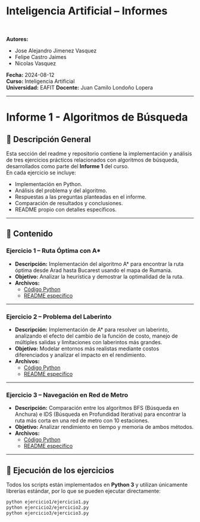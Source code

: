 # Inteligencia Artificial – Informes

<br>

**Autores:**  

- Jose Alejandro Jimenez Vasquez  
- Felipe Castro Jaimes
- Nicolas Vasquez  

**Fecha:** 2024-08-12  
**Curso:** Inteligencia Artificial  
**Universidad:** EAFIT
**Docente:** Juan Camilo Londoño Lopera  

---

# Informe 1 - Algoritmos de Búsqueda
## 📌 Descripción General

Esta sección del readme y repositorio contiene la implementación y análisis de tres ejercicios prácticos relacionados con algoritmos de búsqueda, desarrollados como parte del **Informe 1** del curso.  
En cada ejercicio se incluye:

- Implementación en Python.
- Análisis del problema y del algoritmo.
- Respuestas a las preguntas planteadas en el informe.
- Comparación de resultados y conclusiones.
- README propio con detalles específicos.

---

## 📂 Contenido

### **Ejercicio 1 – Ruta Óptima con A\***
- **Descripción:** Implementación del algoritmo A* para encontrar la ruta óptima desde Arad hasta Bucarest usando el mapa de Rumania.  
- **Objetivo:** Analizar la heurística y demostrar la optimalidad de la ruta.  
- **Archivos:**
  - [Código Python](./ejercicio1/ejercicio1.py)
  - [README específico](./ejercicio1/README.md)

---

### **Ejercicio 2 – Problema del Laberinto**
- **Descripción:** Implementación de A* para resolver un laberinto, analizando el efecto del cambio de la función de costo, manejo de múltiples salidas y limitaciones con laberintos más grandes.  
- **Objetivo:** Modelar entornos más realistas mediante costos diferenciados y analizar el impacto en el rendimiento.  
- **Archivos:**
  - [Código Python](./ejercicio2/ejercicio2.py)
  - [README específico](./ejercicio2/README.md)

---

### **Ejercicio 3 – Navegación en Red de Metro**
- **Descripción:** Comparación entre los algoritmos BFS (Búsqueda en Anchura) e IDS (Búsqueda en Profundidad Iterativa) para encontrar la ruta más corta en una red de metro con 10 estaciones.  
- **Objetivo:** Analizar rendimiento en tiempo y memoria de ambos métodos.  
- **Archivos:**
  - [Código Python](./ejercicio3/ejercicio3.py)
  - [README específico](./ejercicio3/README.md)

---

## 🚀 Ejecución de los ejercicios

Todos los scripts están implementados en **Python 3** y utilizan únicamente librerías estándar, por lo que se pueden ejecutar directamente:

```bash
python ejercicio1/ejercicio1.py
python ejercicio2/ejercicio2.py
python ejercicio3/ejercicio3.py
